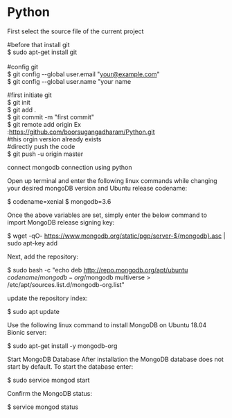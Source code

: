 # Python

First select the source file of the current project<br>

#before that install git<br>
$ sudo apt-get install git<br>
<br>
#config git<br>
$ git config --global user.email "your@example.com"<br>
$ git config --global user.name "your name<br>

#first initiate git<br>
$ git init<br>
$ git add .<br>
$ git commit -m "first commit"<br>
$ git remote add origin Ex :https://github.com/boorsugangadharam/Python.git<br>
#this orgin version already exists<br>
#directly push the code <br>
$ git push -u origin master<br>

connect mongodb connection using python


Open up terminal and enter the following linux commands while changing your desired mongoDB version and Ubuntu release codename:

$ codename=xenial
$ mongodb=3.6

Once the above variables are set, simply enter the below command to import MongoDB release signing key:

$ wget -qO- https://www.mongodb.org/static/pgp/server-${mongodb}.asc | sudo apt-key add

Next, add the repository:

$ sudo bash -c "echo deb http://repo.mongodb.org/apt/ubuntu ${codename}/mongodb-org/$mongodb multiverse > /etc/apt/sources.list.d/mongodb-org.list"

update the repository index:

$ sudo apt update

Use the following linux command to install MongoDB on Ubuntu 18.04 Bionic server:

$ sudo apt-get install -y mongodb-org

Start MongoDB Database
After installation the MongoDB database does not start by default. To start the database enter:

$ sudo service mongod start

Confirm the MongoDB status: 

$ service mongod status


